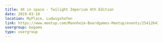 ```yaml
---
title: 4X in space - Twilight Imperium 4th Edition
date: 2019-03-10
location: MyPlace, Ludwigshafen
link: https://www.meetup.com/Mannheim-Boardgames-Meetup/events/254126430/
usergroup: bogama
type: usergroup
---
```

